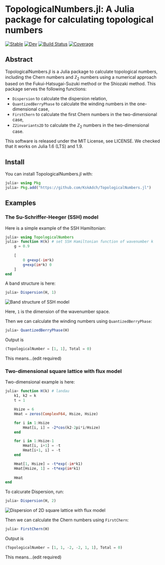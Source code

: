 # TopologicalNumbers.jl: A Julia package for calculating topological numbers

[![Stable](https://img.shields.io/badge/docs-stable-blue.svg)](https://KskAdch.github.io/TopologicalNumbers.jl/stable/)
[![Dev](https://img.shields.io/badge/docs-dev-blue.svg)](https://KskAdch.github.io/TopologicalNumbers.jl/dev/)
[![Build Status](https://github.com/KskAdch/TopologicalNumbers.jl/actions/workflows/CI.yml/badge.svg?branch=main)](https://github.com/KskAdch/TopologicalNumbers.jl/actions/workflows/CI.yml?query=branch%3Amain)
[![Coverage](https://codecov.io/gh/KskAdch/TopologicalNumbers.jl/branch/main/graph/badge.svg)](https://codecov.io/gh/KskAdch/TopologicalNumbers.jl)

## Abstract

TopologicalNumbers.jl is a Julia package to calculate topological numbers, including the Chern numbers and $\mathbb{Z}_2$ numbers using a numerical approach based on the Fukui-Hatsugai-Suzuki method or the Shiozaki method.
This package serves the following functions:

- `Dispersion` to calculate the dispersion relation,
- `QuantizedBerryPhase` to calculate the winding numbers in the one-dimensional case,
- `FirstChern` to calculate the first Chern numbers in the two-dimensional case,
- `Z2invariants2D` to calculate the $\mathbb{Z}_2$ numbers in the two-dimensional case.


This software is released under the MIT License, see LICENSE.
We checked that it works on Julia 1.6 (LTS) and 1.9.


## Install

You can install TopologicalNumbers.jl with:

```julia
julia> using Pkg
julia> Pkg.add("https://github.com/KskAdch/TopologicalNumbers.jl")
```


## Examples

### The Su-Schriffer-Heeger (SSH) model

Here is a simple example of the SSH Hamiltonian:

```julia
julia> using TopologicalNumbers
julia> function H(k) # set SSH Hamiltonian function of wavenumber k
    g = 0.9
    
    [
        0 g+exp(-im*k)
        g+exp(im*k) 0
    ]
end
```

A band structure is here:
```julia
julia> Dispersion(H, 1)
```

![Band structure of SSH model](https://github.com/KskAdch/TopologicalNumbers.jl/assets/139373570/ec08e558-3b0c-4ab0-9c4f-99b977b20142)

Here, `1` is the dimension of the wavenumber space.

Then we can calculate the winding numbers using `QuantizedBerryPhase`:

```julia
julia> QuantizedBerryPhase(H)
```

Output is 

```julia
(TopologicalNumber = [1, 1], Total = 0)
```

This means...(edit required)


### Two-dimensional square lattice with flux model

Two-dimensional example is here:

```julia
julia> function H(k) # landau
    k1, k2 = k
    t = 1

    Hsize = 6
    Hmat = zeros(ComplexF64, Hsize, Hsize)

    for i in 1:Hsize
        Hmat[i, i] = -2*cos(k2-2pi*i/Hsize)
    end

    for i in 1:Hsize-1
        Hmat[i, i+1] = -t
        Hmat[i+1, i] = -t
    end

    Hmat[1, Hsize] = -t*exp(-im*k1)
    Hmat[Hsize, 1] = -t*exp(im*k1)
    
    Hmat
end
```

To calcurate Dispersion, run:

```julia
julia> Dispersion(H, 2)
```

![Dispersion of 2D square lattice with flux model](https://github.com/KskAdch/TopologicalNumbers.jl/assets/139373570/abf47c01-94f3-4c66-8b54-bb243ce48b5f)


Then we can calculate the Chern numbers using `FirstChern`:

```julia
julia> FirstChern(H)
```

Output is 

```julia
(TopologicalNumber = [1, 1, -2, -2, 1, 1], Total = 0)
```

This means...(edit required)